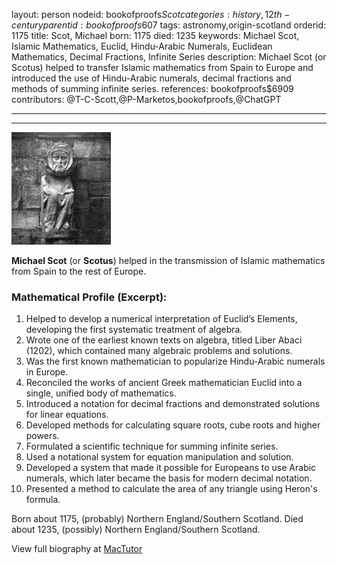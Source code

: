 layout: person
nodeid: bookofproofs$Scot
categories: history,12th-century
parentid: bookofproofs$607
tags: astronomy,origin-scotland
orderid: 1175
title: Scot, Michael
born: 1175
died: 1235
keywords: Michael Scot, Islamic Mathematics, Euclid, Hindu-Arabic Numerals, Euclidean Mathematics, Decimal Fractions, Infinite Series
description: Michael Scot (or Scotus) helped to transfer Islamic mathematics from Spain to Europe and introduced the use of Hindu-Arabic numerals, decimal fractions and methods of summing infinite series.
references: bookofproofs$6909
contributors: @T-C-Scott,@P-Marketos,bookofproofs,@ChatGPT

---



---

![Scot.jpg](https://github.com/bookofproofs/bookofproofs.github.io/blob/main/_sources/_assets/images/portraits/Scot.jpg?raw=true)

**Michael Scot** (or **Scotus**) helped in the transmission of Islamic mathematics from Spain to the rest of Europe.

### Mathematical Profile (Excerpt):
1. Helped to develop a numerical interpretation of Euclid’s Elements, developing the first systematic treatment of algebra.
2. Wrote one of the earliest known texts on algebra, titled Liber Abaci (1202), which contained many algebraic problems and solutions.
3. Was the first known mathematician to popularize Hindu-Arabic numerals in Europe.
4. Reconciled the works of ancient Greek mathematician Euclid into a single, unified body of mathematics.
5. Introduced a notation for decimal fractions and demonstrated solutions for linear equations.
6. Developed methods for calculating square roots, cube roots and higher powers.
7. Formulated a scientific technique for summing infinite series.
8. Used a notational system for equation manipulation and solution.
9. Developed a system that made it possible for Europeans to use Arabic numerals, which later became the basis for modern decimal notation.
10. Presented a method to calculate the area of any triangle using Heron's formula.

Born about 1175, (probably) Northern England/Southern Scotland. Died about 1235, (possibly) Northern England/Southern Scotland.

View full biography at [MacTutor](https://mathshistory.st-andrews.ac.uk/Biographies/Scot/)
